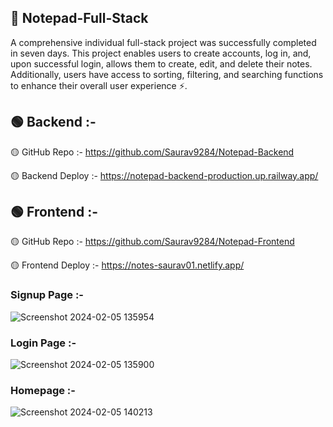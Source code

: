 ## 📙 Notepad-Full-Stack

A comprehensive individual full-stack project was successfully completed in seven days. This project enables users to create accounts, log in, and, upon successful login, allows them to create, edit, and delete their notes. Additionally, users have access to sorting, filtering, and searching functions to enhance their overall user experience ⚡.

## 🟢 Backend :-

🟡 GitHub Repo :- https://github.com/Saurav9284/Notepad-Backend

🟡 Backend Deploy :- https://notepad-backend-production.up.railway.app/

## 🟢 Frontend :-

🟡 GitHub Repo :- https://github.com/Saurav9284/Notepad-Frontend

🟡 Frontend Deploy :- https://notes-saurav01.netlify.app/

### Signup Page :-

![Screenshot 2024-02-05 135954](https://github.com/Saurav9284/Notepad-FullStack/assets/135011685/bdc4d523-c7f7-450f-95ff-1c99398eafdc)

### Login Page :-

![Screenshot 2024-02-05 135900](https://github.com/Saurav9284/Notepad-FullStack/assets/135011685/ff8a43f2-624a-44cf-9f74-3f28e153d5fd)

### Homepage :-

![Screenshot 2024-02-05 140213](https://github.com/Saurav9284/Notepad-FullStack/assets/135011685/b39e255f-d471-4d1f-95fd-7bfd9b88ed15)







